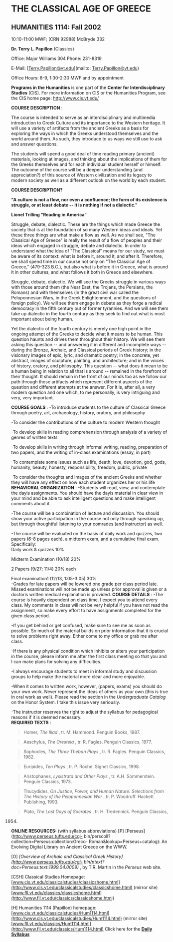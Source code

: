 #  **THE CLASSICAL AGE OF GREECE**

##  **HUMANITIES 1114:** Fall 2002



  
10:10-11:00 MWF; (CRN 92988) McBryde 332

**Dr. Terry L. Papillon** (Classics)

Office: Major Williams 304 Phone: 231-8319

E-Mail: [Terry.Papillon@vt.edu](mailto: Terry.Papillon@vt.edu)

Office Hours: 8-9, 1:30-2:30 MWF and by appointment

  
    


**Programs in the Humanities** is one part of the **Center for
Interdisciplinary Studies** (CIS). For more information on CIS or the
Humanities Program, see the CIS home page: <http://www.cis.vt.edu/>

**COURSE DESCRIPTION** :

The course is intended to serve as an interdisciplinary and multimedia
introduction to Greek Culture and its importance to the Western heritage. It
will use a variety of artifacts from the ancient Greeks as a basis for
exploring the ways in which the Greeks understood themselves and the world
around them. As such, they introduce to us ways we still use to ask and answer
questions.

The students will spend a good deal of time reading primary (ancient)
materials, looking at images, and thinking about the implications of them for
the Greeks themselves and for each individual student herself or himself. The
outcome of the course will be a deeper understanding (and appreciation?) of
this source of Western civilization and its legacy to modern society as well
as a different outlook on the world by each student.  
    


**COURSE DESCRIPTION?**

**"A culture is not a flow, nor even a confluence; the form of its existence
is struggle, or at least debate -- it is nothing if not a dialectic."**

**Lionel Trilling   "Reading in America"**

  


Struggle, debate, dialectic. These are the things which made Greece the
society that is at the foundation of so many Western ideas and ideals. Yet
these three things are what make a flow as well. As we shall see, "The
Classical Age of Greece" is really the result of a flow of peoples and their
ideas which engaged in struggle, debate and dialectic. In order to understand
what the idea of "The Classical" means for our study, we must be aware of its
context: what is before it, around it, and after it. Therefore, we shall spend
time in our course not only on "The Classical Age of Greece," (479-323 B.C.),
but also what is before it in Greece, what is around it in other cultures, and
what follows it both in Greece and elsewhere.

Struggle, debate, dialectic. We will see the Greeks struggle in various ways
with those around them (the Near East, the Trojans, the Persians, the Romans)
and with themselves (in the great civil war called the Peloponnesian Wars, in
the Greek Enlightenment, and the questions of foreign policy). We will see
them engage in debate as they forge a radical democracy in the fifth century
out of former tyrannies. And we will see them take up dialectic in the fourth
century as they seek to find out what is most important about being human.

Yet the dialectic of the fourth century is merely one high point in the
ongoing attempt of the Greeks to decide what it means to be human. This
question haunts and drives them throughout their history. We will see them
asking this question -- and answering it in different and incomplete ways --
during the Bronze, Archaic, and Classical periods of Greek history; in the
visionary images of epic, lyric, and dramatic poetry; in the concrete, yet
abstract, images of sculpture, painting, and architecture; and in the voices
of history, oratory, and philosophy. This question -- what does it mean to be
a human being in relation to all that is around -- remained in the forefront
of their thought. It should remain in the front of our minds too as we follow
our path through those artifacts which represent different aspects of the
question and different attempts at the answer. For it is, after all, a very
modern question and one which, to me personally, is very intriguing and very,
very important.  
    


**COURSE GOALS** : -To introduce students to the culture of Classical Greece
through poetry, art, archaeology, history, oratory, and philosophy

-To consider the contributions of the culture to modern Western thought

-To develop skills in reading comprehension through analysis of a variety of genres of written texts

-To develop skills in writing through informal writing, reading, preparation of two papers, and the writing of in-class examinations (essay, in part)

-To contemplate some issues such as life, death, love, devotion, god, gods, humanity, beauty, honesty, responsibility, freedom, public, private

-To consider the thoughts and images of the ancient Greeks and whether they will have any effect on how each student organizes her or his life **BEHAVIORAL ORGANIZATION** : -Students will read, view, and contemplate the dayis assignments. You should have the dayis material in clear view in your mind and be able to ask intelligent questions and make intelligent comments about it.

-The course will be a combination of lecture and discussion. You should show your active participation in the course not only through speaking up, but through thoughtful listening to your comrades (and instructor) as well.

-The course will be evaluated on the basis of daily work and quizzes, two papers (6-8 pages each), a midterm exam, and a cumulative final exam. Specifically:   
  Daily work & quizzes 10%

Midterm Examination (10/18) 20%

2 Papers (9/27; 11/4) 20% each

Final examination1 (12/13, 1:05-3:05) 30%  
  -Grades for late papers will be lowered one grade per class period late. Missed examinations will not be made up unless prior approval is given or a doctoris written medical explanation is provided. **COURSE DETAILS** : -The course is heavily dependent on class time. I expect you to attend every class. My comments in class will not be very helpful if you have not read the assignment, so make every effort to have assignments completed for the given class period.

-If you get behind or get confused, make sure to see me as soon as possible. So much of the material builds on prior information that it is crucial to solve problems right away. Either come to my office or grab me after class.

-If there is any physical condition which inhibits or alters your participation in the course, please inform me after the first class meeting so that you and I can make plans for solving any difficulties.

-I always encourage students to meet in informal study and discussion groups to help make the material more clear and more enjoyable.

-When it comes to written work, however, (papers, exams) you should do your own work. Never represent the ideas of others as your own (this is true in oral work as well). Please read the section in the _Undergraduate Catalog_ on the Honor System. I take this issue very seriously.

-The instructor reserves the right to adjust the syllabus for pedagogical reasons if it is deemed necessary.   
    **REQUIRED TEXTS** :   


> Homer, _The Iliad_ , tr. M. Hammond. Penguin Books, 1987.

>

> Aeschylus, _The Oresteia_ , tr. R. Fagles. Penguin Classics, 1977.

>

> Sophocles, _The Three Theban Plays_ , tr. R. Fagles. Penguin Classics, 1982.

>

> Euripides, _Ten Plays_ , tr. P. Roche. Signet Classics, 1998.

>

> Aristophanes, _Lysistrata and Other Plays_ , tr. A.H. Sommerstein. Penguin
Classics, 1973.

>

> Thucydides, _On Justice, Power, and Human Nature: Selections from The
History of the Peloponnesian War_ , tr. P. Woodruff. Hackett Publishing, 1993.

>

> Plato, _The Last Days of Socrates_ , tr. H. Tredennick. Penguin Classics,
1954.  
>  

**ONLINE RESOURCES:** (with syllabus abbreviations) [P]
[Perseus](http://www.perseus.tufts.edu/cgi-
bin/perscoll?collection=Perseus:collection:Greco-
Roman&lookup=Perseus+catalog): An Evolving Digital Library on Ancient Greece
on the WWW.

[O] _[Overview of Archaic and Classical Greek
History](http://www.perseus.tufts.edu/cgi-
bin/ptext?doc=Perseus:text:1999.04.0009)_ , by T.R. Martin in the _Perseus_
web site.

[CSH] Classical Studies Homepage:
[www.cis.vt.edu/classicalstudies/classicshome.html](http://www.cis.vt.edu/classicalstudies/classicshome.html)
(mirror site)
[www.fll.vt.edu/classics/classicshome.html](http://www.fll.vt.edu/classics/classicshome.html)

  
[H] Humanities 1114 (Papillon) homepage:
[www.cis.vt.edu/classicalstudies/Hum1114.html](http://www.cis.vt.edu/classicalstudies/Hum1114.html)
(mirror site)
[www.fll.vt.edu/classics/Hum1114.html](http://www.fll.vt.edu/classics/Hum1114.html)
Click here for the **[Daily Syllabus](Hum1114D.html)**  


